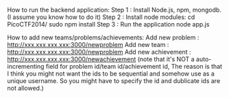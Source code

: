 How to run the backend application:
  Step 1 : Install Node.js, npm, mongodb.(I assume you know how to do it)
  Step 2 : Install node modules:
      cd PicoCTF2014/
      sudo npm install
  Step 3 : Run the application
      node app.js
      
How to add new teams/problems/achievements:
  Add new problem : http://xxx.xxx.xxx.xxx:3000/newproblem
  Add new team : http://xxx.xxx.xxx.xxx:3000/newproblem
  Add new achievement : http://xxx.xxx.xxx.xxx:3000/newachievement
  (note that it's NOT a auto-incrementing field for problem id/team id/achievement id, The reason is that I think you might not want the ids to be sequential and somehow use as a unique username. So you might have to specify the id and dublicate ids are not allowed.)
    
